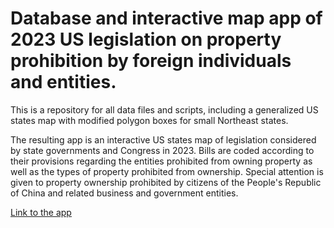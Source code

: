 # Database and interactive map app of 2023 US legislation on property prohibition by foreign individuals and entities.

This is a repository for all data files and scripts, including a generalized US states map with modified polygon boxes for small Northeast states.

The resulting app is an interactive US states map of legislation considered by state governments and Congress in 2023. 
Bills are coded according to their provisions regarding the entities prohibited from owning property as well as the types of property prohibited from ownership.
Special attention is given to property ownership prohibited by citizens of the People's Republic of China and related business and government entities.

[Link to the app](https://sccollitt.shinyapps.io/landlaw_app/)